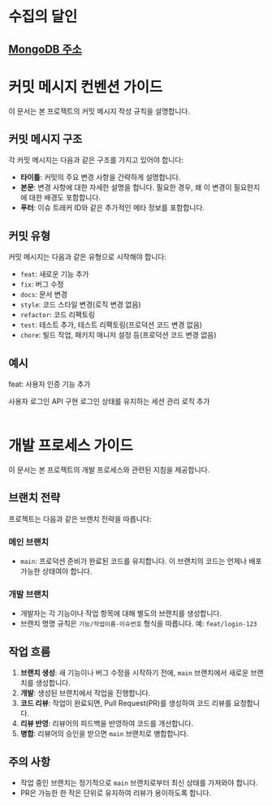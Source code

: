 # 수집의 달인 

## [MongoDB 주소](https://cloud.mongodb.com/)

# 커밋 메시지 컨벤션 가이드

이 문서는 본 프로젝트의 커밋 메시지 작성 규칙을 설명합니다.

## 커밋 메시지 구조

각 커밋 메시지는 다음과 같은 구조를 가지고 있어야 합니다:

- **타이틀**: 커밋의 주요 변경 사항을 간략하게 설명합니다.
- **본문**: 변경 사항에 대한 자세한 설명을 합니다. 필요한 경우, 왜 이 변경이 필요한지에 대한 배경도 포함합니다.
- **푸터**: 이슈 트래커 ID와 같은 추가적인 메타 정보를 포함합니다.

## 커밋 유형

커밋 메시지는 다음과 같은 유형으로 시작해야 합니다:

- `feat`: 새로운 기능 추가
- `fix`: 버그 수정
- `docs`: 문서 변경
- `style`: 코드 스타일 변경(로직 변경 없음)
- `refactor`: 코드 리팩토링
- `test`: 테스트 추가, 테스트 리팩토링(프로덕션 코드 변경 없음)
- `chore`: 빌드 작업, 패키지 매니저 설정 등(프로덕션 코드 변경 없음)

## 예시

feat: 사용자 인증 기능 추가

사용자 로그인 API 구현
로그인 상태를 유지하는 세션 관리 로직 추가<br></br>

# 개발 프로세스 가이드

이 문서는 본 프로젝트의 개발 프로세스와 관련된 지침을 제공합니다.

## 브랜치 전략

프로젝트는 다음과 같은 브랜치 전략을 따릅니다:

### 메인 브랜치

- `main`: 프로덕션 준비가 완료된 코드를 유지합니다. 이 브랜치의 코드는 언제나 배포 가능한 상태여야 합니다.

### 개발 브랜치

- 개발자는 각 기능이나 작업 항목에 대해 별도의 브랜치를 생성합니다.
- 브랜치 명명 규칙은 `기능/작업이름-이슈번호` 형식을 따릅니다. 예: `feat/login-123`

## 작업 흐름

1. **브랜치 생성**: 새 기능이나 버그 수정을 시작하기 전에, `main` 브랜치에서 새로운 브랜치를 생성합니다.
2. **개발**: 생성된 브랜치에서 작업을 진행합니다.
3. **코드 리뷰**: 작업이 완료되면, Pull Request(PR)를 생성하여 코드 리뷰를 요청합니다.
4. **리뷰 반영**: 리뷰어의 피드백을 반영하여 코드를 개선합니다.
5. **병합**: 리뷰어의 승인을 받으면 `main` 브랜치로 병합합니다.

## 주의 사항

- 작업 중인 브랜치는 정기적으로 `main` 브랜치로부터 최신 상태를 가져와야 합니다.
- PR은 가능한 한 작은 단위로 유지하여 리뷰가 용이하도록 합니다.

